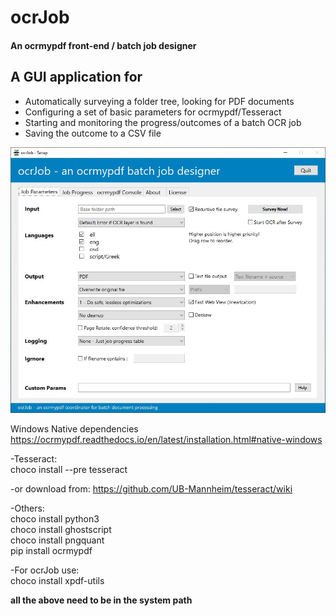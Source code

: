 # ocrJob
#### An ocrmypdf front-end / batch job designer

## A GUI application for
+ Automatically surveying a folder tree, looking for PDF documents
+ Configuring a set of basic parameters for ocrmypdf/Tesseract
+ Starting and monitoring the progress/outcomes of a batch OCR job
+ Saving the outcome to a CSV file

![Configuration screen](https://raw.githubusercontent.com/gregorplop/ocrJob/main/screenshots/ocrJobSetup.jpg)



Windows Native dependencies
https://ocrmypdf.readthedocs.io/en/latest/installation.html#native-windows

-Tesseract:  
choco install --pre tesseract

-or download from:
https://github.com/UB-Mannheim/tesseract/wiki

-Others:  
choco install python3  
choco install ghostscript  
choco install pngquant  
pip install ocrmypdf  


-For ocrJob use:  
choco install xpdf-utils

**all the above need to be in the system path**
